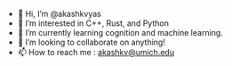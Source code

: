 - 👋 Hi, I’m @akashkvyas
- 👀 I’m interested in C++, Rust, and Python
- 🌱 I’m currently learning cognition and machine learning.
- 💞️ I’m looking to collaborate on anything!
- 📫 How to reach me : akashkv@umich.edu

<!---
akashkvyas/akashkvyas is a ✨ special ✨ repository because its `README.md` (this file) appears on your GitHub profile.
You can click the Preview link to take a look at your changes.
--->
